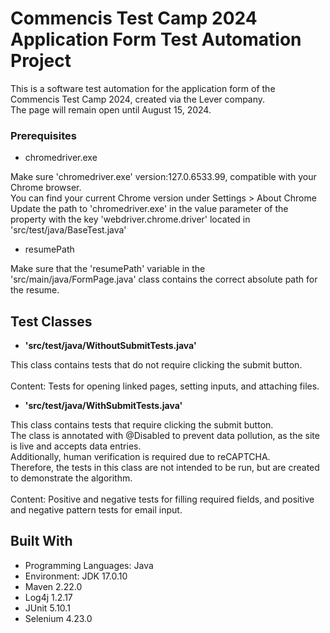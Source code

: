 

# Commencis Test Camp 2024 Application Form Test Automation Project

This is a software test automation for the application form of the Commencis Test Camp 2024, created via the Lever company. <br>
The page will remain open until August 15, 2024.
 
### Prerequisites

- chromedriver.exe

Make sure 'chromedriver.exe' version:127.0.6533.99, compatible with your Chrome browser.<br>
You can find your current Chrome version under Settings > About Chrome <br>
Update the path to 'chromedriver.exe' in the value parameter of the property with the key 'webdriver.chrome.driver' located in 'src/test/java/BaseTest.java'

- resumePath

Make sure that the 'resumePath' variable in the 'src/main/java/FormPage.java' class contains the correct absolute path for the resume.

## Test Classes

- **'src/test/java/WithoutSubmitTests.java'**
  
This class contains tests that do not require clicking the submit button. <br><br>
Content: Tests for opening linked pages, setting inputs, and attaching files.
  
- **'src/test/java/WithSubmitTests.java'**
  
This class contains tests that require clicking the submit button.<br>
The class is annotated with @Disabled to prevent data pollution, as the site is live and accepts data entries.<br>
Additionally, human verification is required due to reCAPTCHA.<br>
Therefore, the tests in this class are not intended to be run, but are created to demonstrate the algorithm.<br><br>
Content: Positive and negative tests for filling required fields, and positive and negative pattern tests for email input.

## Built With
* Programming Languages: Java
* Environment: JDK 17.0.10
* Maven 2.22.0
* Log4j 1.2.17
* JUnit 5.10.1
* Selenium 4.23.0


